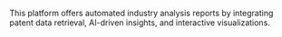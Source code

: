 
This platform offers automated industry analysis reports by integrating patent data retrieval, AI-driven insights, and interactive visualizations.
